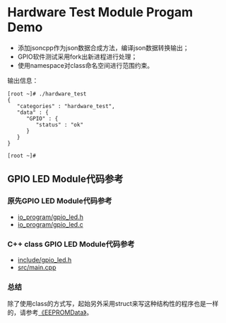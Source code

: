 # Hardware Test Module Progam Demo

* 添加jsoncpp作为json数据合成方法，编译json数据转换输出；
* GPIO软件测试采用fork出新进程进行处理；
* 使用namespace对class命名空间进行范围约束。

输出信息：
```
[root ~]# ./hardware_test
{
   "categories" : "hardware_test",
   "data" : {
      "GPIO" : {
         "status" : "ok"
      }
   }
}

[root ~]#
```

## GPIO LED Module代码参考

### 原先GPIO LED Module代码参考

* [io_program/gpio_led.h](io_program/gpio_led.h)
* [io_program/gpio_led.c](io_program/gpio_led.c)

### C++ class GPIO LED Module代码参考

* [include/gpio_led.h](include/gpio_led.h)
* [src/main.cpp](src/main.cpp)

### 总结

除了使用class的方式写，起始另外采用struct来写这种结构性的程序也是一样的，请参考[《EEPROMData》](https://github.com/ZengjfOS/EEPROMData)。
